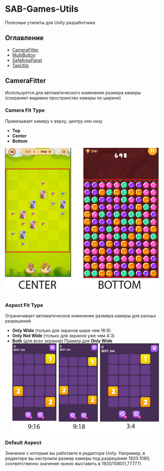 # SAB-Games-Utils
Полезные утилиты для Unity разработчика
## Оглавление
- [CameraFitter](#CameraFitter)
- [MultiButton](#MultiButton)
- [SafeAreaPanel](#SafeAreaPanel)
- [TapUtils](#TapUtils)
## CameraFitter
Используется для автоматического изменения размера камеры (сохраняет видимое пространство камеры по ширине)

### Camera Fit Type
Привязывает камеру к верху, центру или низу
- **Top**
- **Center**
- **Bottom**

![Alt text](Images/camera-fitter-1.png)
### Aspect Fit Type
Ограничивает автоматическое изменение размера камеры для разных разрешений
- **Only Wide** (только для экранов шире чем 16:9)
- **Only Not Wide** (только для экранов уже чем 4:3)
- **Both** (для всех экранов)
Пример для **Only Wide**
![Alt text](Images/camera-fitter-3.png "Only Wide")
### Default Aspect
Значение с которым вы работаете в редакторе Unity. Например, в редакторе вы настроили размер камеры под разрешение 1920:1080, соответственно значение нужно выставить в 1920/1080(1,77777)
